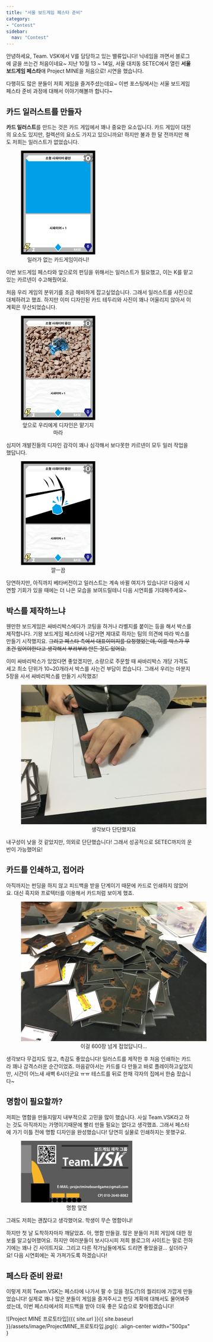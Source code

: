 ```yaml
---
title: "서울 보드게임 페스타 준비"
category:
- "Contest"
sidebar:
  nav: "Contest"
---
```


안녕하세요, Team. VSK에서 V를 담당하고 있는 밸류입니다! 닉네임을 까면서 블로그에 글을 쓰는건 처음이네요~ 지난 10월 13 ~ 14일, 서울 대치동 SETEC에서 열린 **서울 보드게임 페스타**애 Project MINE을 처음으로! 시연을 했습니다.

다행히도 많은 분들이 저희 게임을 즐겨주셨는데요~ 이번 포스팅에서는 서울 보드게임 페스타 준비 과정에 대해서 이야기해볼까 합니다~

## 카드 일러스트를 만들자

**카드 일러스트**를 만드는 것은 카드 게임에서 꽤나 중요한 요소입니다. 카드 게임이 대전의 요소도 있지만, 컬렉션의 요소도 가지고 있으니까요! 하지만 불과 한 달 전까지만 해도 저희는 일러스트가 없었습니다. 

<figure style="width:200px" align = "left"><img src="/assets/image/소형_사파이어_광산_구.png" alt="Project MINE 구 일러스트"> <figcaption><center>일러가 없는 카드게임이라니!</center></figcaption></figure> 이번 보드게임 페스타와 앞으로의 펀딩을 위해서는 일러스트가 필요했고, 이는 K를 맡고있는 카르넨이 수고해줬어요.

처음 우리 게임의 분위기를 조금 헤비하게 잡고싶었습니다. 그래서 일러스트를 사진으로 대체하려고 했죠. 하지만 이미 디자인된 카드 테두리와 사진이 꽤나 어울리지 않아서 이 계획은 무산되었습니다.  

<figure style="width:200px" align = "right"><img src="/assets/image/소형_사파이어_광산_베타.png" alt="Project MINE 베타 일러스트"> <figcaption><center>앞으로 우리에게 디자인은 맡기지 마라</center></figcaption></figure> 심지어 개발진들의 디자인 감각이 꽤나 심각해서 보다못한 카르넨이 모두 일러 작업을 했답니다.

 <figure style="width:200px" align="left"><img src="/assets/image/소형_사파이어_광산_신.png" alt="Project MINE 신 일러스트"> <figcaption><center>깔ㅡ끔</center></figcaption></figure> 

당연하지만, 아직까지 베타버전이고 일러스트는 계속 바뀔 여지가 있습니다! 다음에 시연할 기회가 있을 때에는 더 나은 모습을 보여드릴테니 다음 시연회를 기대해주세요~

## 박스를 제작하느냐

웬만한 보드게임은 싸바리박스에다가 코팅을 하거나 라벨지를 붙이는 등을 해서 박스를 제작합니다. 기왕 보드게임 페스타에 나갈거면 제대로 하자는 팀의 의견에 따라 박스를 만들기 시작했지요. ~~그리고 페스타 측에서 대표이미지를 요청했었는데, 이를 박스가 무조건 있어야한다고 생각해서 부랴부랴 만든 것도 있어요.~~

이미 싸바리박스가 있었다면 좋았겠지만, 소량으로 주문할 때 싸바리박스 개당 가격도 세고 최소 단위가 10~20개라서 박스를 사는건 부담이 컸습니다. 그래서 우리는 마분지 5장을 사서 싸바리박스를 만들기 시작했죠!

 <figure style="width:500px" align = "center"><img src="/assets/image/ProjectMINE_상자제작.jpg" alt="Project MINE 상자제작"> <figcaption><center>생각보다 단단했지요</center></figcaption></figure> 

내구성이 낮을 것 같았지만, 의외로 단단했습니다! 그래서 성공적으로 SETEC까지의 운반이 가능했어요!

## 카드를 인쇄하고, 접어라

아직까지는 펀딩을 하지 않고 피드백을 받을 단계이기 때문에 카드로 인쇄하지 않았어요. 대신 흑지와 프로텍터를 이용해서 카드처럼 보이게 했죠. 

 <figure style="width:500px" align = "center"><img src="/assets/image/ProjectMINE_카드더미들.jpg" alt="Project MINE 카드 더미들"> <figcaption><center>이걸 600장 넘게 접었답니다...</center></figcaption></figure> 

생각보다 무겁지도 않고, 촉감도 좋았습니다! 일러스트를 제작한 후 처음 인쇄하는 카드라 꽤나 감격스러운 순간이었죠. 마음같아서는 카드를 다 만들고 바로 플레이하고싶었지만, 시간이 어느새 새벽 6시더군요 ㅠㅠ 테스트를 뒤로 한채 각자의 집에서 한숨 잤습니다~

## 명함이 필요할까?

저희는 명함을 만들지말지 내부적으로 고민을 많이 했습니다. 사실 Team.VSK라고 하는 것도 아직까지는 가명이기때문에 빨리 만들 필요는 없다고 생각했죠. 그래서 페스타에 가기 이틀 전에 명함 디자인을 완성했습니다! 당연히 실물로 인쇄하지는 못했구요.

 <figure style="width:300px"><img src="/assets/image/CallingCard.png" alt="Project MINE 명함"> <figcaption><center>명함 앞면</center></figcaption></figure>  그래도 저희는 괜찮다고 생각했어요. 학생이 무슨 명함이냐! 

하지만 첫 날 도착하자마자 깨달았죠. 아, 명함 만들걸. 많은 분들이 저희 게임에 대한 정보를 알고싶어했어요. 하지만 여러분들이 보시다시피 저희 블로그의 사이트는 말로 전하기에는 꽤나 긴 사이트지요. 그리고 다른 작가님들에게도 드리면 좋았을걸... 싶더라구요! 다음 시연회에는 꼭 가져가도록 하겠습니다!

## 페스타 준비 완료!

이렇게 저희 Team.VSK는 페스타에 나가서 팔 수 있을 정도(?)의 퀄리티에 가깝게 만들었습니다! 실제로 꽤나 많은 분들이 게임을 즐겨주시고 펀딩 계획에 대해서도 물어봐주셨는데, 이번 페스타에서의 피드백을 받아 더욱 좋은 모습으로 찾아뵙겠습니다!

![Project MINE 프로토타입]({{ site.url }}{{ site.baseurl }}/assets/image/ProjectMINE_프로토타입.jpg){: .align-center width="500px" }

